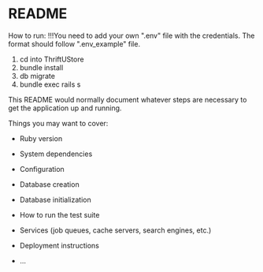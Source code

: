 # README
How to run:
!!!You need to add your own ".env" file with the credentials. The format should follow ".env_example" file. 
1. cd into ThriftUStore
2. bundle install
3. db migrate
4. bundle exec rails s


This README would normally document whatever steps are necessary to get the
application up and running.

Things you may want to cover:

* Ruby version

* System dependencies

* Configuration

* Database creation

* Database initialization

* How to run the test suite

* Services (job queues, cache servers, search engines, etc.)

* Deployment instructions

* ...

